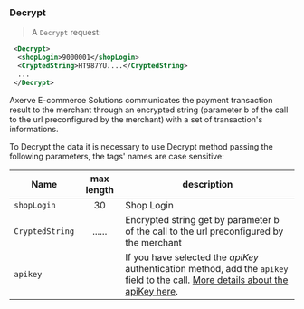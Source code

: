 
### Decrypt

> A `Decrypt` request: 

```xml
 <Decrypt>
  <shopLogin>9000001</shopLogin>
  <CryptedString>HT987YU....</CryptedString>
  ...
 </Decrypt>
```

Axerve E-commerce Solutions communicates the payment transaction result to the merchant through an encrypted string (parameter b of the call to the url preconfigured by the merchant) with a set of transaction's informations.

To Decrypt the data it is necessary to use Decrypt method passing the following parameters, the tags' names are case sensitive:

| Name | max length | description |
| ---- | :--------: | ----------- |
| `shopLogin` | 30 | Shop Login | 
| `CryptedString` | ...... | Encrypted string get by parameter b of the call to the url preconfigured by the merchant | 
| `apikey` |       | If you have selected the _apiKey_ authentication method, add the `apikey` field to the call. [More details about the apiKey here](#authorizing-calls-against-gestpay). | 

